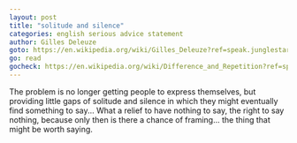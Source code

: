 ```yaml
---
layout: post
title: "solitude and silence"
categories: english serious advice statement
author: Gilles Deleuze
goto: https://en.wikipedia.org/wiki/Gilles_Deleuze?ref=speak.junglestar.org
go: read
gocheck: https://en.wikipedia.org/wiki/Difference_and_Repetition?ref=speak.junglestar.org
---
```

The problem is no longer getting people to express themselves, but providing little gaps of solitude and silence in which they might eventually find something to say... What a relief to have nothing to say, the right to say nothing, because only then is there a chance of framing... the thing that might be worth saying.
